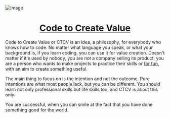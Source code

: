 ![image](https://github.com/code2kri8val/.github/assets/65062036/04fcafb5-8628-4b36-9cf3-ba7a954531b4)


<h1 align="center"> <a href="https://code2kri8val.substack.com"> Code to Create Value </a> </h1>

Code to Create Value or CTCV is an idea, a philosophy, for everybody who knows how to code. No matter what language you speak, or what your background is, if you learn coding, you can use it for value creation. 
Doesn't matter if it's used by nobody, you are not a company selling its product, you are a person who wants to make projects to practice their skills or [for fun](https://justforfunnoreally.dev/), with an aim to create something useful.

The main thing to focus on is the intention and not the outcome. Pure intentions are what most people lack, but you can be different. You should learn not only professional skills but life skills too, and CTCV is about this only.


You are successful, when you can smile at the fact that you have done something good for the world.
